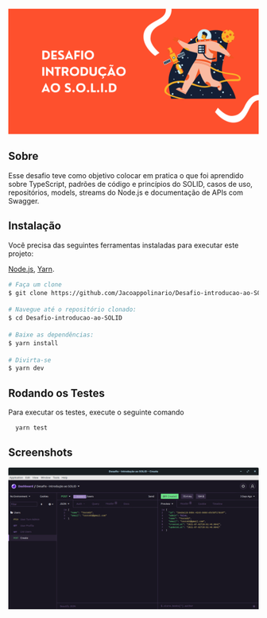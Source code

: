 ![App Banner](./assets/banner.png)


## Sobre
Esse desafio teve como objetivo colocar em pratica o que foi aprendido sobre TypeScript, padrões de código e princípios do SOLID, casos de uso, repositórios, models, streams do Node.js e documentação de APIs com Swagger.
## Instalação
Você precisa das seguintes ferramentas instaladas para executar este projeto:

[Node.js](https://nodejs.org/en/download/), [Yarn](https://yarnpkg.com/).

```bash
# Faça um clone
$ git clone https://github.com/Jacoappolinario/Desafio-introducao-ao-SOLID.git

# Navegue até o repositório clonado:
$ cd Desafio-introducao-ao-SOLID

# Baixe as dependências:
$ yarn install

# Divirta-se
$ yarn dev
```
    
## Rodando os Testes

Para executar os testes, execute o seguinte comando

```bash
  yarn test
```

  
## Screenshots

![App Screenshot](./assets/print.png)

  
